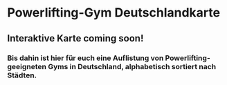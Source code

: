 # Powerlifting-Gym Deutschlandkarte

## Interaktive Karte coming soon!

### Bis dahin ist hier für euch eine Auflistung von Powerlifting-geeigneten Gyms in Deutschland, alphabetisch sortiert nach Städten.

